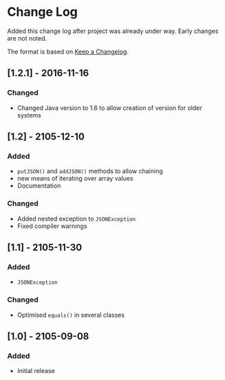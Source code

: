 # Change Log
Added this change log after project was already under way.  Early changes are not noted.

The format is based on [Keep a Changelog](http://keepachangelog.com/).

## [1.2.1] - 2016-11-16
### Changed
- Changed Java version to 1.6 to allow creation of version for older systems

## [1.2] - 2105-12-10
### Added
- `putJSON()` and `addJSON()` methods to allow chaining
- new means of iterating over array values
- Documentation

### Changed
- Added nested exception to `JSONException`
- Fixed compiler warnings

## [1.1] - 2105-11-30
### Added
- `JSONException`

### Changed
- Optimised `equals()` in several classes

## [1.0] - 2105-09-08
### Added
- Initial release
